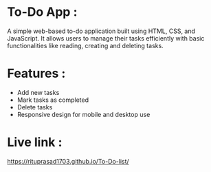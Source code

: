 # To-Do App :
A simple web-based to-do application built using HTML, CSS, and JavaScript. It allows users to manage their tasks efficiently with basic functionalities like reading, creating and deleting tasks.

# Features :
- Add new tasks
- Mark tasks as completed
- Delete tasks
- Responsive design for mobile and desktop use

# Live link :
https://rituprasad1703.github.io/To-Do-list/
